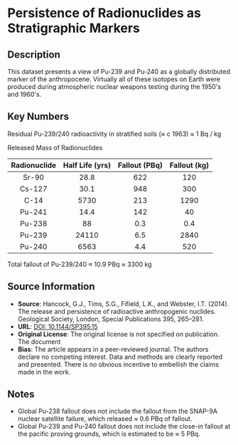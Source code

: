 
# Persistence of Radionuclides as Stratigraphic Markers 

## Description 
This dataset presents a view of Pu-239 and Pu-240 as a globally distributed marker 
of the anthropocene. Virtually all of these isotopes on Earth were produced during 
atmospheric nuclear weapons testing during the 1950's and 1960's.

## Key Numbers

Residual Pu-239/240 radioactivity in stratified soils (≈ c 1963) ≈ 1 Bq / kg

Released Mass of Radionuclides

|Radionuclide | Half Life (yrs) |	Fallout (PBq) | Fallout (kg) |
|:--:|:--:|:--:|:--:|
| Sr-90 |	28.8 |	622 |	120 |
| Cs-127 |	30.1 |	948	| 300 |
| C-14 |	5730 |	213	| 1290 |
| Pu-241 | 14.4 | 142 | 40 |
| Pu-238 |	88	| 0.3	| 0.4 |
| Pu-239 |	24110 |	6.5 | 2840 |
| Pu-240 |	6563	| 4.4	 | 520 |

Total fallout of Pu-239/240 ≈ 10.9 PBq ≈ 3300 kg

## Source Information

* **Source**: Hancock, G.J., Tims, S.G., Fifield, L.K., and Webster, I.T. (2014). The release and persistence of radioactive anthropogenic nuclides. Geological Society, London, Special Publications 395, 265–281.
* **URL**: [DOI: 10.1144/SP395.15](https://doi.org/10.1144/SP395.15)
* **Original License**: The original license is not specified on publication. The document
* **Bias**: The article appears in a peer-reviewed journal. The authors declare no 
  competing interest. Data and methods are clearly reported and presented. There is no
  obvious incentive to embellish the claims made in the work. 

## Notes
* Global Pu-238 fallout does not include the fallout from the SNAP-9A nuclear satellite 
  failure, which released ≈ 0.6 PBq of fallout. 
* Global Pu-239 and Pu-240 fallout does not include the close-in fallout at the 
  pacific proving grounds, which is estimated to be ≈ 5 PBq.
